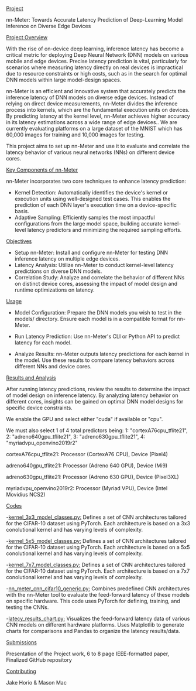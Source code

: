 [Project](#ProjectTitle)

nn-Meter: Towards Accurate Latency Prediction of Deep-Learning Model Inference on Diverse Edge Devices

[Project Overview](#Overview)

With the rise of on-device deep learning, inference latency has become a critical metric for deploying Deep Neural Network (DNN) models on various mobile and edge devices. Precise latency prediction is vital, particularly for scenarios where measuring latency directly on real devices is impractical due to resource constraints or high costs, such as in the search for optimal DNN models within large model-design spaces.

nn-Meter is an efficient and innovative system that accurately predicts the inference latency of DNN models on diverse edge devices. Instead of relying on direct device measurements, nn-Meter divides the inference process into kernels, which are the fundamental execution units on devices. By predicting latency at the kernel level, nn-Meter achieves higher accuracy in its latency estimations across a wide range of edge devices.. We are currently
evaluating platforms on a large dataset of the MNIST which has 60,000 images for training and 10,000 images for testing. 

This project aims to set up nn-Meter and use it to evaluate and correlate the latency behavior of various neural networks (NNs) on different device cores.

[Key Components of nn-Meter](#KeyComponents)
  
nn-Meter incorporates two core techniques to enhance latency prediction:

- Kernel Detection: Automatically identifies the device's kernel or execution units using well-designed test cases. This enables the prediction of each DNN layer's execution time on a device-specific basis.
- Adaptive Sampling: Efficiently samples the most impactful configurations from the large model space, building accurate kernel-level latency predictors and minimizing the required sampling efforts.

[Objectives](#Objectives)
  
- Setup nn-Meter: Install and configure nn-Meter for testing DNN inference latency on multiple edge devices.
- Latency Analysis: Utilize nn-Meter to conduct kernel-level latency predictions on diverse DNN models.
- Correlation Study: Analyze and correlate the behavior of different NNs on distinct device cores, assessing the impact of model design and runtime optimizations on latency.

[Usage](#Usage)

- Model Configuration: Prepare the DNN models you wish to test in the models/ directory. Ensure each model is in a compatible format for nn-Meter.

- Run Latency Prediction: Use nn-Meter's CLI or Python API to predict latency for each model.

- Analyze Results: nn-Meter outputs latency predictions for each kernel in the model. Use these results to compare latency behaviors across different NNs and device cores.

[Results and Analysis](#Results)

After running latency predictions, review the results to determine the impact of model design on inference latency. By analyzing latency behavior on different cores, insights can be gained on optimal DNN model designs for specific device constraints.

We enable the GPU and select either "cuda" if available or "cpu".

We must also select 1 of 4 total predictors being: 1: "cortexA76cpu_tflite21", 2: "adreno640gpu_tflite21", 3: "adreno630gpu_tflite21", 4: "myriadvpu_openvino2019r2"

cortexA76cpu_tflite21:     Processor (CortexA76 CPU),  Device (Pixel4)

adreno640gpu_tflite21:     Processor (Adreno 640 GPU), Device (Mi9)

adreno630gpu_tflite21:     Processor (Adreno 630 GPU), Device (Pixel3XL)

myriadvpu_openvino2019r2:  Processor (Myriad VPU),     Device (Intel Movidius NCS2)


[Codes](#codes)

-[kernel_3x3_model_classes.py:](#Code1) Defines a set of CNN architectures tailored for the CIFAR-10 dataset using PyTorch. Each architecture is based on a 3x3 conolutional kernel and has varying levels of complexity.

-[kernel_5x5_model_classes.py:](#Code2) Defines a set of CNN architectures tailored for the CIFAR-10 dataset using PyTorch. Each architecture is based on a 5x5 conolutional kernel and has varying levels of complexity.

-[kernel_7x7_model_classes.py:](#Code3) Defines a set of CNN architectures tailored for the CIFAR-10 dataset using PyTorch. Each architecture is based on a 7x7 conolutional kernel and has varying levels of complexity.

-[nn_meter_cnn_cifar10_generic.py:](#Code4) Combines predefined CNN architectures with the nn-Meter tool to evaluate the feed-forward latency of these models on specific hardware. This code uses PyTorch for defining, training, and testing the CNNs. 

-[latecy_results_chart.py:](#Code5) Visualizes the feed-forward latency data of various CNN models on different hardware platforms. Uses Matplotlib to generate charts for comparisons and Pandas to organize the latency results/data.

[Submissions](#Submissions)

Presentation of the Project work,
6 to 8 page IEEE-formatted paper,
Finalized GitHub repository

[Contributing](#Contributing)

Jake Horio & Mason Mac
